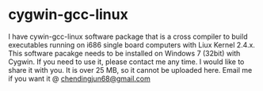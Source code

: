 # cygwin-gcc-linux

I have cywin-gcc-linux software package that is a cross compiler to build executables running on i686 single board computers with Liux Kernel 2.4.x. This software pacakge needs to be installed on Windows 7 (32bit) with Cygwin. 
If you  need to use it, please contact me any time. I would like to share it with you. 
It is over 25 MB, so it cannot be uploaded here. 
Email me if you want it @ chendingjun68@gmail.com
